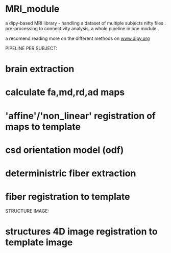 # MRI_module
a dipy-based MRI library - handling a dataset of multiple subjects nifty files . pre-processing to connectivity analysis, a whole pipeline in one module. 

a recomend reading more on the different methods on www.dipy.org

PIPELINE PER SUBJECT:
# brain extraction 
# calculate fa,md,rd,ad maps 
# 'affine'/'non_linear' registration of maps to template
# csd orientation model (odf)
# deterministric fiber extraction
# fiber registration to template

STRUCTURE IMAGE:
# structures 4D image registration to template image
